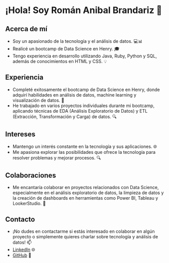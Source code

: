# ¡Hola! Soy Román Anibal Brandariz 👋

## Acerca de mí
- Soy un apasionado de la tecnología y el análisis de datos. 💻📊
- Realicé un bootcamp de Data Science en Henry. 🎓
- Tengo experiencia en desarrollo utilizando Java, Ruby, Python y SQL, además de conocimientos en HTML y CSS. 💡

## Experiencia
- Completé exitosamente el bootcamp de Data Science en Henry, donde adquirí habilidades en análisis de datos, machine learning y visualización de datos. 🚀
- He trabajado en varios proyectos individuales durante mi bootcamp, aplicando técnicas de EDA (Análisis Exploratorio de Datos) y ETL (Extracción, Transformación y Carga) de datos. 🔍

## Intereses
- Mantengo un interés constante en la tecnología y sus aplicaciones. 🌐
- Me apasiona explorar las posibilidades que ofrece la tecnología para resolver problemas y mejorar procesos. 🔍

## Colaboraciones
- Me encantaría colaborar en proyectos relacionados con Data Science, especialmente en el análisis exploratorio de datos, la limpieza de datos y la creación de dashboards en herramientas como Power BI, Tableau y LookerStudio. 🤝

## Contacto
- ¡No dudes en contactarme si estás interesado en colaborar en algún proyecto o simplemente quieres charlar sobre tecnología y análisis de datos! 📫
- [LinkedIn](https://www.linkedin.com/in/romanbrandariz/) 🌐
- [GitHub](https://github.com/RomanBrandariz) 🐙
